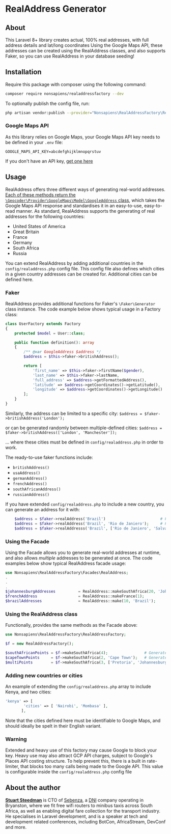 # RealAddress Generator
## About
This Laravel 8+ library creates actual, 100% real addresses, with full address details and lat/long coordinates
Using the Google Maps API, these addresses can be created using the RealAddress classes, and also supports Faker, so you can use RealAddress in your database seeding!

## Installation
Require this package with composer using the following command:
```bash
composer require nonsapiens/realaddressfactory --dev 
```

To optionally publish the config file, run:
```bash
php artisan vendor:publish --provider="Nonsapiens\RealAddressFactory\RealAddressFactoryServiceProvider"
```

### Google Maps API

As this library relies on Google Maps, your Google Maps API key needs to be defined in your `.env` file:
```
GOOGLE_MAPS_API_KEY=abcdefghijklmnopqrstuv
```
If you don't have an API key, [get one here](https://developers.google.com/maps/documentation/javascript/get-api-key)

## Usage

RealAddress offers three different ways of generating real-world addresses.  [Each of these methods return the `\Geocoder\Provider\GoogleMaps\Model\GoogleAddress` class](http://geocoder-php.org/Geocoder/), which takes the Google Maps API response and standardises it in an easy-to-use, easy-to-read manner.
As standard, RealAddress supports the generating of real addresses for the following countries:

* United States of America
* Great Britain
* France
* Germany
* South Africa
* Russia

You can extend RealAddress by adding additional countries in the `config/realaddress.php` config file.  This config file also defines which cities in a given country addresses can be created for.  Additional cities can be defined here.

### Faker

RealAddress provides additional functions for Faker's `\Faker\Generator` class instance.  The code example below shows typical usage in a Factory class:


```php
class UserFactory extends Factory
{
    protected $model = User::class;

    public function definition(): array
    {
        /** @var GoogleAddress $address */
        $address = $this->faker->britishAddress();

        return [
            'first_name' => $this->faker->firstName($gender),
            'last_name' => $this->faker->lastName,
            'full_address' => $address->getFormattedAddress(),
		    'latitude' => $address->getCoordinates()->getLatitude(),
		    'longitude' => $address->getCoordinates()->getLongitude()
        ];
    }
}
```

Similarly, the address can be limited to a specific city: `$address = $faker->britishAddress('London');`

or can be generated randomly between multiple-defined cities: `$address = $faker->britishAddress(['London', 'Manchester']);`

... where these cities must be defined in `config/realaddress.php` in order to work.

The ready-to-use faker functions include:
* `britishAddress()`
* `usaAddress()`
* `germanAddress()`
* `frenchAddress()`
* `southAfricanAddress()`
* `russianAddress()`

If you have extended `config/realaddress.php` to include a new country, you can generate an address for it with:
```php
	$address = $faker->realAddress('Brazil')						# From any of the defined cities
	$address = $faker->realAddress('Brazil', 'Rio de Janiero');		# For Rio de Janiero only
	$address = $faker->realAddresss('Brazil', ['Rio de Janiero', 'Salvador'])	# Multiple cities
```

### Using the Facade

Using the Facade allows you to generate real-world addresses at runtime, and also allows *multiple* addresses to be generated at once.
The code examples below show typical RealAddress facade usage:

```php
use Nonsapiens\RealAddressFactory\Facades\RealAddress;
.
.
.
$johannesburgAddresses          = RealAddress::makeSouthAfrica(20, 'Johannesburg');		# 20 addresses for Johannesburg, South Africa
$frenchAddress                  = RealAddress::makeFrance(1);							# A single address for France
$brazilAddresses                = RealAddress::make(10, 'Brazil');						# 10 addresses for the custom country of Brazil
```

### Using the RealAddress class

Functionally, provides the same methods as the Facade above:

```php
use Nonsapiens\RealAddressFactory\RealAddressFactory;

$f = new RealAddressFactory();

$southAfricanPoints = $f->makeSouthAfrica(4);                # Generates 4 locations within South Africa's major cities
$capeTownPoints     = $f->makeSouthAfrica(2, 'Cape Town');   # Generates 2 locations from Cape Town, South Africa
$multiPoints        = $f->makeSouthAfrica(3, ['Pretoria', 'Johannesburg']);
```

### Adding new countries or cities

An example of extending the `config/realaddress.php` array to include Kenya, and two cities:

```php
'kenya' => [
		'cities' => [ 'Nairobi', 'Mombasa' ],
	   ],
```

Note that the cities defined here must be identifiable to Google Maps, and should ideally be spelt in their English variant.


### Warning
Extended and heavy use of this factory may cause Google to block your key.
Heavy use may also attract GCP API charges, subject to Google's Places API costing structure.
To help prevent this, there is a built in rate-limiter, that blocks too many calls being made to the Google API.  This value is configurable inside the `config/realaddress.php` config file

## About the author

[**Stuart Steedman**](https://www.linkedin.com/in/stuart-steedman-b612a537/) is CTO of [Sebenza](https://sebenza.tech), a [DNI](https://www.dninvest.co.za) company operating in Bryanston, where we fit free wifi routers to minibus taxis across South Africa, as well as enabling digital fare collection for the transport industry.
He specialises in Laravel development, and is a speaker at tech and development related conferences, including BotCon, AfricaStream, DevConf and more.

